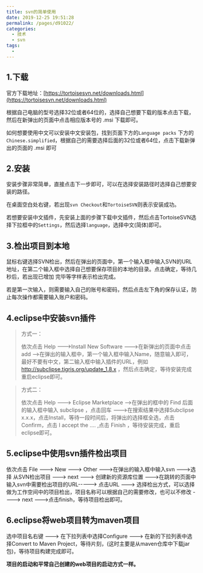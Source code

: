```yaml
---
title: svn的简单使用
date: 2019-12-25 19:51:28
permalink: /pages/d91022/
categories:
  - 技术
  - svn
tags:
  - 
---
```

## 1.下载

官方下载地址：[https://tortoisesvn.net/downloads.html](https://tortoisesvn.net/downloads.html)

根据自己电脑的型号选择32位或者64位的，选择自己想要下载的版本点击下载，然后在新弹出的页面中点击相应版本号的 .msi 下载即可。

如何想要使用中文可以安装中文安装包，找到页面下方的`Language packs` 下方的`Chinese.simplified`，根据自己的需要选择后面的32位或者64位，点击下载新弹出的页面的 .msi 即可

## 2.安装

安装步骤非常简单，直接点击下一步即可，可以在选择安装路径时选择自己想要安装的路径。

在桌面空白处右键，若出现`svn Checkout`和`TortoiseSVN`则表示安装成功。

若想要安装中文插件，先安装上面的步骤下载中文插件，然后点击TortoiseSVN选择下拉框中的`Settings`，然后选择`language`，选择中文(简体)即可。

## 3.检出项目到本地

鼠标右键选择SVN检出，然后在弹出的页面中，第一个输入框中输入SVN的URL地址，在第二个输入框中选择自己想要保存项目的本地的目录。点击确定，等待几秒后，若出现已增加  完毕等字样表示检出完成。

若是第一次输入，则需要输入自己的账号和密码，然后点击左下角的保存认证，防止每次操作都需要输入账户和密码。

## 4.eclipse中安装svn插件

> 方式一：
>
> 依次点击  Help --->Install New Software --->在新弹出的页面中点击add -->在弹出的输入框中，第一个输入框中输入Name，随意输入即可，最好不要有中文，第二输入框中输入插件的URL，例如   http://subclipse.tigris.org/update_1.8.x ，然后点击确定，等待安装完成重启eclipse即可。

> 方式二：
>
> 依次点击 Help  ---> Eclipse Marketplace  -->在弹出的框中的 Find 后面的输入框中输入  subclipse  ，点击回车 --->在搜索结果中选择Subclipse x.x.x，点击Install，等待一段时间后，将弹出的选择框全选，点击Confirm，点击 I accept the .... ,点击 Finish ，等待安装完成，重启eclipse即可。

## 5.eclipse中使用svn插件检出项目

依次点击  File ---> New ---> Other --->在弹出的输入框中输入svn  --->选择  从SVN检出项目 ---> next  ---> 创建新的资源库位置  --->在跳转的页面中输入svn中需要检出项目的URL-----> 点击URL ---> 选择检出方式，可以选择做为工作空间中的项目检出，项目名称可以根据自己的需要修改，也可以不修改 ----> next  --->点击finish，等待项目检出即可。

## 6.eclipse将web项目转为maven项目

选中项目名右键 ---> 在下拉列表中选择Configure ---> 在新的下拉列表中选择Convert to Maven Project，等待片刻，(这时主要是从maven仓库中下载jar包)，等待项目构建完成即可。

**项目的启动和平常自己创建的web项目的启动方式一样。**